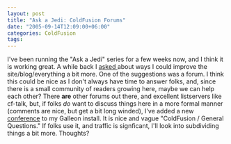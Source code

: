```yaml
---
layout: post
title: "Ask a Jedi: ColdFusion Forums"
date: "2005-09-14T12:09:00+06:00"
categories: ColdFusion 
tags: 
---
```


I've been running the "Ask a Jedi" series for a few weeks now, and I think it is working great. A while back I <a href="http://ray.camdenfamily.com/index.cfm/2005/8/26/Comments-Please">asked </a> about ways I could improve the site/blog/everything a bit more. One of the suggestions was a forum. I think this could be nice as I don't always have time to answer folks, and, since there is a small community of readers growing here, maybe we can help each other? There <b>are</b> other forums out there, and excellent listservers like cf-talk, but, if folks <i>do</i> want to discuss things here in a more formal manner (comments are nice, but get a bit long winded), I've added a new <a href="http://ray.camdenfamily.com/forums/threads.cfm?forumid=55295D16-0237-9D67-543513A1C4C22E25">conference</a> to my Galleon install. It is nice and vague "ColdFusion / General Questions." If folks use it, and traffic is signficant, I'll look into subdividing things a bit more. Thoughts?